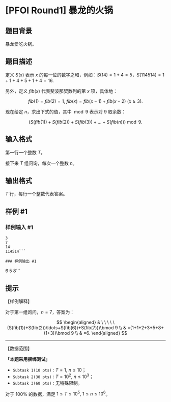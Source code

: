 # [PFOI Round1] 暴龙的火锅

## 题目背景

暴龙爱吃火锅。

## 题目描述

定义 $S(x)$ 表示 $x$ 的每一位的数字之和，例如：$S(14)=1+4=5$，$S(114514)=1+1+4+5+1+4=16.$

另外，定义 $fib(x)$ 代表斐波那契数列的第 $x$ 项，具体地：

$$fib(1)=fib(2)=1,\ fib(x)=fib(x-1)+fib(x-2)\ (x≥3).$$

现在给定 $n$，求出下式的值，其中 $\bmod 9$ 表示对 $9$ 取余数：

$$(S(fib(1))+S(fib(2))+S(fib(3))+...+S(fib(n))) \bmod 9.$$

## 输入格式

第一行一个整数 $T$。

接下来 $T$ 组问询，每次一个整数 $n$。

## 输出格式

$T$ 行，每行一个整数代表答案。

## 样例 #1

### 样例输入 #1
```
3
7
14
114514```

### 样例输出 #1

```
6
5
8```

## 提示

【样例解释】

对于第一组询问，$n=7$，答案为： 

$$
\begin{aligned}
& \ \ \ \ \ (S(fib(1))+S(fib(2))\ldots+S(fib(6))+S(fib(7)))\bmod 9 \\
& =(1+1+2+3+5+8+(1+3))\bmod 9 \\
& =6.
\end{aligned}
$$

---

【数据范围】

**「本题采用捆绑测试」**

- $\texttt{Subtask 1(10 pts)：}T=1,\ n\le 10$；
- $\texttt{Subtask 2(30 pts)：}T=10^2,\ n\le 10^3$；
- $\texttt{Subtask 3(60 pts)：}$无特殊限制。

对于 $100\%$ 的数据，满足 $1\le T\le 10^5,\ 1\le n\le 10^6$。
